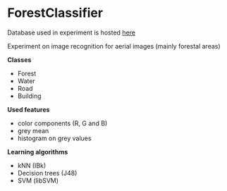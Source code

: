 ForestClassifier
================

Database used in experiment is hosted <a href="https://github.com/luizcavalcanti/geoma-database">here</a>

Experiment on image recognition for aerial images (mainly forestal areas)

<b>Classes</b>
* Forest
* Water
* Road
* Building

<b>Used features</b>
* color components (R, G and B)
* grey mean
* histogram on grey values

<b>Learning algorithms</b>
* kNN (IBk)
* Decision trees (J48)
* SVM (libSVM)